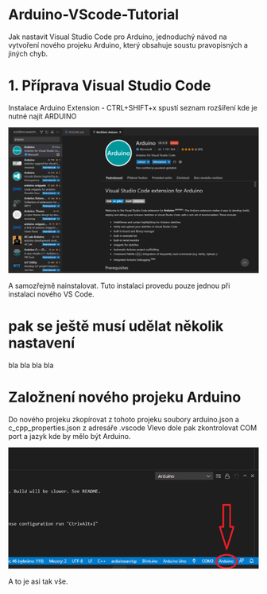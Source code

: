 # Arduino-VScode-Tutorial
 Jak nastavit Visual Studio Code pro Arduino, jednoduchý návod na vytvoření nového projeku Arduino,
 který obsahuje soustu pravopisných a jiných chyb. 

 # 1. Příprava Visual Studio Code
 Instalace Arduino Extension - CTRL+SHIFT+x spustí seznam rozšíření kde je nutné najít ARDUINO

 ![Photo](./media/pic1.png)

 A samozřejmě nainstalovat. Tuto instalaci provedu pouze jednou při instalaci nového VS Code.
 
 # pak se ještě musí udělat několik nastavení
 bla bla bla bla

 # Založnení nového projeku Arduino
 Do nového projeku zkopírovat z tohoto projeku soubory arduino.json a c_cpp_properties.json z adresáře .vscode
 Vlevo dole pak zkontrolovat COM port a jazyk kde by mělo být Arduino.

  ![Photo](./media/pic2.png)

A to je asi tak vše.

